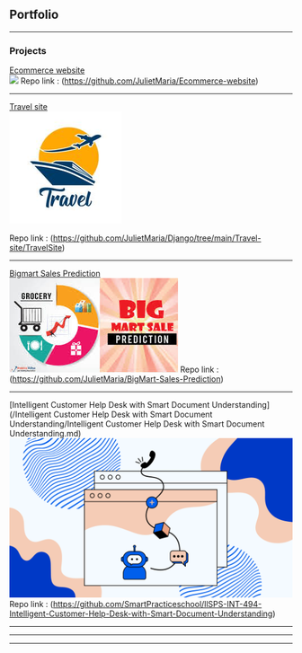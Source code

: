 ## Portfolio

---

### Projects 

[Ecommerce website](/ECommerce-site/ecommerce-site)  
<img src="images/box-market-electronic-ordering-shop-basket.jpg?raw=true"/>
Repo link : (https://github.com/JulietMaria/Ecommerce-website)

---
[Travel site](/Travel-site/travel-site)  
<img src="images/TRAVEL_TOURISM_LOGO-02.jpg?raw=true"/>

Repo link : (https://github.com/JulietMaria/Django/tree/main/Travel-site/TravelSite)

---
[Bigmart Sales Prediction](BigmartSales/Bigmart-sales-prediction.md)  
<img src="images/bigmart.jpg?raw=true"/>
Repo link : (https://github.com/JulietMaria/BigMart-Sales-Prediction)

---
[Intelligent Customer Help Desk with Smart Document Understanding](/Intelligent Customer Help Desk with Smart Document Understanding/Intelligent Customer Help Desk with Smart Document Understanding.md)  
<img src="images/help-desk.png?raw=true"/>
Repo link : (https://github.com/SmartPracticeschool/llSPS-INT-494-Intelligent-Customer-Help-Desk-with-Smart-Document-Understanding)

---

<!-- 
### Category Name 2

- [Project 1 Title](http://example.com/)
- [Project 2 Title](http://example.com/)
- [Project 3 Title](http://example.com/)
- [Project 4 Title](http://example.com/)
- [Project 5 Title](http://example.com/)
-->

---




---
<!-- 
<p style="font-size:11px">Page template forked from <a href="https://github.com/evanca/quick-portfolio">evanca</a></p>
Remove above link if you don't want to attibute -->
